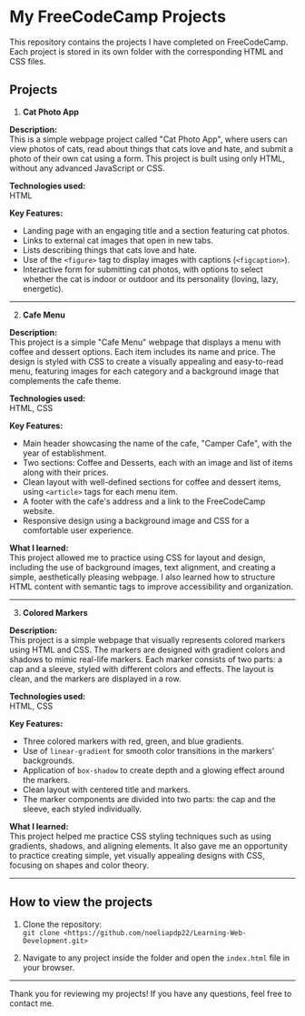 # My FreeCodeCamp Projects

This repository contains the projects I have completed on FreeCodeCamp. Each project is stored in its own folder with the corresponding HTML and CSS files.

## Projects

1. **Cat Photo App**  

**Description:**  
This is a simple webpage project called "Cat Photo App", where users can view photos of cats, read about things that cats love and hate, and submit a photo of their own cat using a form. This project is built using only HTML, without any advanced JavaScript or CSS.

**Technologies used:**  
HTML

**Key Features:**
- Landing page with an engaging title and a section featuring cat photos.
- Links to external cat images that open in new tabs.
- Lists describing things that cats love and hate.
- Use of the `<figure>` tag to display images with captions (`<figcaption>`).
- Interactive form for submitting cat photos, with options to select whether the cat is indoor or outdoor and its personality (loving, lazy, energetic).

---

2. **Cafe Menu**  

**Description:**  
This project is a simple "Cafe Menu" webpage that displays a menu with coffee and dessert options. Each item includes its name and price. The design is styled with CSS to create a visually appealing and easy-to-read menu, featuring images for each category and a background image that complements the cafe theme.

**Technologies used:**  
HTML, CSS

**Key Features:**
- Main header showcasing the name of the cafe, "Camper Cafe", with the year of establishment.
- Two sections: Coffee and Desserts, each with an image and list of items along with their prices.
- Clean layout with well-defined sections for coffee and dessert items, using `<article>` tags for each menu item.
- A footer with the cafe's address and a link to the FreeCodeCamp website.
- Responsive design using a background image and CSS for a comfortable user experience.

**What I learned:**  
This project allowed me to practice using CSS for layout and design, including the use of background images, text alignment, and creating a simple, aesthetically pleasing webpage. I also learned how to structure HTML content with semantic tags to improve accessibility and organization.

---

3. **Colored Markers**  

**Description:**  
This project is a simple webpage that visually represents colored markers using HTML and CSS. The markers are designed with gradient colors and shadows to mimic real-life markers. Each marker consists of two parts: a cap and a sleeve, styled with different colors and effects. The layout is clean, and the markers are displayed in a row.

**Technologies used:**  
HTML, CSS

**Key Features:**
- Three colored markers with red, green, and blue gradients.
- Use of `linear-gradient` for smooth color transitions in the markers' backgrounds.
- Application of `box-shadow` to create depth and a glowing effect around the markers.
- Clean layout with centered title and markers.
- The marker components are divided into two parts: the cap and the sleeve, each styled individually.

**What I learned:**  
This project helped me practice CSS styling techniques such as using gradients, shadows, and aligning elements. It also gave me an opportunity to practice creating simple, yet visually appealing designs with CSS, focusing on shapes and color theory.

---

## How to view the projects

1. Clone the repository:  
   `git clone <https://github.com/noeliapdp22/Learning-Web-Development.git>`

2. Navigate to any project inside the folder and open the `index.html` file in your browser.

---

Thank you for reviewing my projects! If you have any questions, feel free to contact me.


